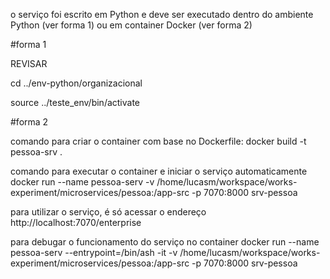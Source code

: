 o serviço foi escrito em Python e deve ser executado dentro do ambiente Python (ver forma 1) ou em container Docker (ver forma 2)

#forma 1

REVISAR

cd ../env-python/organizacional

source ../teste_env/bin/activate


#forma 2

comando para criar o container com base no Dockerfile:
docker build -t pessoa-srv .

comando para executar o container e iniciar o serviço automaticamente
docker run --name pessoa-serv -v /home/lucasm/workspace/works-experiment/microservices/pessoa:/app-src -p 7070:8000 srv-pessoa

para utilizar o serviço, é só acessar o endereço http://localhost:7070/enterprise


para debugar o funcionamento do serviço no container
docker run --name pessoa-serv --entrypoint=/bin/ash -it -v /home/lucasm/workspace/works-experiment/microservices/pessoa:/app-src -p 7070:8000 srv-pessoa
